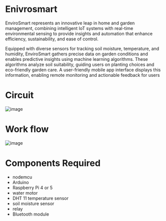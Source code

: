 # Enivrosmart
EnviroSmart represents an innovative leap in home and garden management, combining intelligent IoT systems with real-time environmental sensing to provide insights and automation that enhance efficiency, sustainability, and ease of control.

Equipped with diverse sensors for tracking soil moisture,
temperature, and humidity, EnviroSmart gathers precise
data on garden conditions and enables predictive insights
using machine learning algorithms. These algorithms
analyze soil suitability, guiding users on planting choices
and eco-friendly garden care. A user-friendly mobile app
interface displays this information, enabling remote
monitoring and actionable feedback for users


# Circuit

![image](https://github.com/user-attachments/assets/848a9912-cc3d-434c-b694-68c0cca13c5f)

# Work flow
![image](https://github.com/user-attachments/assets/378f46d3-942e-4927-8bfb-40d98259526a)

# Components Required
 - nodemcu
 - Arduino
 - Raspberry Pi 4 or 5
 - water motor
 - DHT 11 temperature sensor
 - soil moisture sensor
 - relay
 - Bluetooth module



